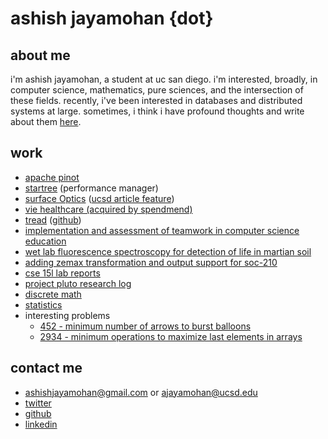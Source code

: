 # ashish jayamohan {dot}
## about me
i'm ashish jayamohan, a student at uc san diego. i'm interested, broadly, in computer science, mathematics, pure sciences, and the intersection of these fields. recently, i've been interested in databases and distributed systems at large. sometimes, i think i have profound thoughts and write about them [here](https://medium.com/@ashishjayamohan).

## work
- [apache pinot](https://github.com/apache/pinot/commits/master/?author=ashishjayamohan)
- [startree](https://www.globenewswire.com/news-release/2024/11/20/2984361/0/en/StarTree-Unveils-New-Features-to-Tackle-Data-Management-and-Security-Challenges-for-Scaling-Real-Time-Analytics.html) (performance manager)
- [surface Optics](https://surfaceoptics.com/bsdf-brdf-btdf-review-of-measurement-approaches/) ([ucsd article feature](https://cse.ucsd.edu/about/news/celebrating-10-years-stellar-student-interns))
- [vie healthcare (acquired by spendmend)](https://www.spendmend.com/spendmend-completes-acquisition-of-vie-healthcare-consulting/)
- [tread](https://ashishjayamohan.github.io/tread.web/) ([github](https://github.com/ashishjayamohan/Tread))
- [implementation and assessment of teamwork in computer science education](http://makecscount.com/Jayamohan2021.pdf)
- [wet lab fluorescence spectroscopy for detection of life in martian soil](https://ashishjayamohan.github.io/files/general/poster.pdf)
- [adding zemax transformation and output support for soc-210](https://ashishjayamohan.github.io/files/general/Jayamohan.Ashish.2023.pdf)
- [cse 15l lab reports](https://ashishjayamohan.github.io/cse15l-lab-reports/)
- [project pluto research log](https://ashishjayamohan.github.io/files/general/sf.pdf)
- [discrete math](https://ashishjayamohan.github.io/discrete-math.html)
- [statistics](https://ashishjayamohan.github.io/statistics.html)
- interesting problems
	- [452 - minimum number of arrows to burst balloons](https://ashishjayamohan.github.io/files/general/452.html)
	- [2934 - minimum operations to maximize last elements in arrays](https://ashishjayamohan.github.io/files/general/2934.html)

## contact me
- [ashishjayamohan@gmail.com](mailto:ashishjayamohan@gmail.com) or [ajayamohan@ucsd.edu](mailto:ajayamohan@ucsd.edu)
- [twitter](https://twitter.com/AshishJayamohan)
- [github](https://github.com/ashishjayamohan)
- [linkedin](https://www.linkedin.com/in/ashishjayamohan/)
